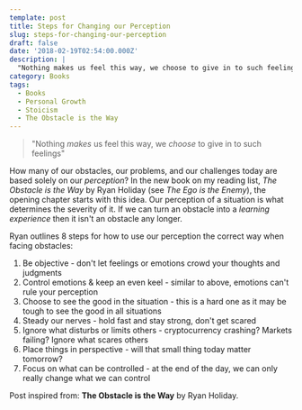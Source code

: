 ```yaml
---
template: post
title: Steps for Changing our Perception
slug: steps-for-changing-our-perception
draft: false
date: '2018-02-19T02:54:00.000Z'
description: |
  "Nothing makes us feel this way, we choose to give in to such feelings"
category: Books
tags:
  - Books
  - Personal Growth
  - Stoicism
  - The Obstacle is the Way
---
```


> "Nothing *makes* us feel this way, we *choose* to give in to such feelings"

How many of our obstacles, our problems, and our challenges today are based solely on our *perception*? In the new book on my reading list, *The Obstacle is the Way* by Ryan Holiday (see *The Ego is the Enemy*), the opening chapter starts with this idea. Our perception of a situation is what determines the severity of it. If we can turn an obstacle into a *learning experience* then it isn't an obstacle any longer.

Ryan outlines 8 steps for how to use our perception the correct way when facing obstacles:

1. Be objective - don't let feelings or emotions crowd your thoughts and judgments
2. Control emotions & keep an even keel - similar to above, emotions can't rule your perception
3. Choose to see the good in the situation - this is a hard one as it may be tough to see the good in all situations
4. Steady our nerves - hold fast and stay strong, don't get scared
5. Ignore what disturbs or limits others - cryptocurrency crashing? Markets failing? Ignore what scares others
6. Place things in perspective - will that small thing today matter tomorrow?
7. Focus on what can be controlled - at the end of the day, we can only really change what we can control


Post inspired from: **The Obstacle is the Way** by Ryan Holiday.
